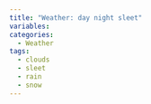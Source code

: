 ```yaml
---
title: "Weather: day night sleet"
variables:
categories:
  - Weather
tags:
  - clouds
  - sleet
  - rain
  - snow
---
```

